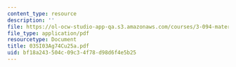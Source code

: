 ```yaml
---
content_type: resource
description: ''
file: https://ol-ocw-studio-app-qa.s3.amazonaws.com/courses/3-094-materials-in-human-experience-spring-2004/bf18a243504c09c34f78d98d6f4e5b25_03SI03Ag74Cu25a.pdf
file_type: application/pdf
resourcetype: Document
title: 03SI03Ag74Cu25a.pdf
uid: bf18a243-504c-09c3-4f78-d98d6f4e5b25
---
```

